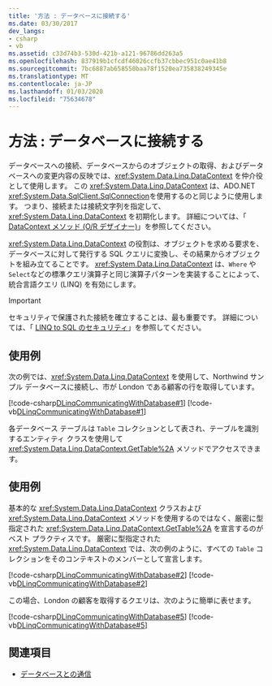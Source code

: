 ```yaml
---
title: '方法 : データベースに接続する'
ms.date: 03/30/2017
dev_langs:
- csharp
- vb
ms.assetid: c33d74b3-530d-421b-a121-96786dd263a5
ms.openlocfilehash: 837919b1cfcdf46026ccfb37cbbec951c0ae41b8
ms.sourcegitcommit: 7bc6887ab658550baa78f1520ea735838249345e
ms.translationtype: MT
ms.contentlocale: ja-JP
ms.lasthandoff: 01/03/2020
ms.locfileid: "75634678"
---
```

# <a name="how-to-connect-to-a-database"></a>方法 : データベースに接続する
データベースへの接続、データベースからのオブジェクトの取得、およびデータベースへの変更内容の反映では、<xref:System.Data.Linq.DataContext> を仲介役として使用します。 この <xref:System.Data.Linq.DataContext> は、ADO.NET <xref:System.Data.SqlClient.SqlConnection>を使用するのと同じように使用します。 つまり、接続または接続文字列を指定して、<xref:System.Data.Linq.DataContext> を初期化します。 詳細については、「 [DataContext メソッド (O/R デザイナー)](/visualstudio/data-tools/datacontext-methods-o-r-designer)」を参照してください。  
  
 <xref:System.Data.Linq.DataContext> の役割は、オブジェクトを求める要求を、データベースに対して発行する SQL クエリに変換し、その結果からオブジェクトを組み立てることです。 <xref:System.Data.Linq.DataContext> は、`Where` や `Select`などの標準クエリ演算子と同じ演算子パターンを実装することによって、統合言語クエリ (LINQ) を有効にします。  
  
> [!IMPORTANT]
> セキュリティで保護された接続を確立することは、最も重要です。 詳細については、「 [LINQ to SQL のセキュリティ](security-in-linq-to-sql.md)」を参照してください。  
  
## <a name="example"></a>使用例  
 次の例では、<xref:System.Data.Linq.DataContext> を使用して、Northwind サンプル データベースに接続し、市が London である顧客の行を取得しています。  
  
 [!code-csharp[DLinqCommunicatingWithDatabase#1](../../../../../../samples/snippets/csharp/VS_Snippets_Data/DLinqCommunicatingWithDatabase/cs/Program.cs#1)]
 [!code-vb[DLinqCommunicatingWithDatabase#1](../../../../../../samples/snippets/visualbasic/VS_Snippets_Data/DLinqCommunicatingWithDatabase/vb/Module1.vb#1)]  
  
 各データベース テーブルは `Table` コレクションとして表され、テーブルを識別するエンティティ クラスを使用して <xref:System.Data.Linq.DataContext.GetTable%2A> メソッドでアクセスできます。  
  
## <a name="example"></a>使用例  
 基本的な <xref:System.Data.Linq.DataContext> クラスおよび <xref:System.Data.Linq.DataContext> メソッドを使用するのではなく、厳密に型指定された <xref:System.Data.Linq.DataContext.GetTable%2A> を宣言するのがベスト プラクティスです。 厳密に型指定された <xref:System.Data.Linq.DataContext> では、次の例のように、すべての `Table` コレクションをそのコンテキストのメンバーとして宣言します。  
  
 [!code-csharp[DLinqCommunicatingWithDatabase#2](../../../../../../samples/snippets/csharp/VS_Snippets_Data/DLinqCommunicatingWithDatabase/cs/Program.cs#2)]
 [!code-vb[DLinqCommunicatingWithDatabase#2](../../../../../../samples/snippets/visualbasic/VS_Snippets_Data/DLinqCommunicatingWithDatabase/vb/Module1.vb#2)]  
  
 この場合、London の顧客を取得するクエリは、次のように簡単に表せます。  
  
 [!code-csharp[DLinqCommunicatingWithDatabase#5](../../../../../../samples/snippets/csharp/VS_Snippets_Data/DLinqCommunicatingWithDatabase/cs/Program.cs#5)]
 [!code-vb[DLinqCommunicatingWithDatabase#5](../../../../../../samples/snippets/visualbasic/VS_Snippets_Data/DLinqCommunicatingWithDatabase/vb/Module1.vb#5)]  
  
## <a name="see-also"></a>関連項目

- [データベースとの通信](communicating-with-the-database.md)
